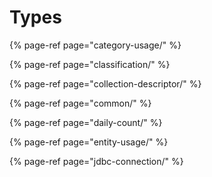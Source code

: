 # Types

{% page-ref page="category-usage/" %}

{% page-ref page="classification/" %}

{% page-ref page="collection-descriptor/" %}

{% page-ref page="common/" %}

{% page-ref page="daily-count/" %}

{% page-ref page="entity-usage/" %}

{% page-ref page="jdbc-connection/" %}
